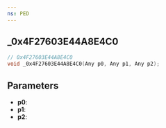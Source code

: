 ```yaml
---
ns: PED
---
```

## _0x4F27603E44A8E4C0

```c
// 0x4F27603E44A8E4C0
void _0x4F27603E44A8E4C0(Any p0, Any p1, Any p2);
```

## Parameters
* **p0**:
* **p1**:
* **p2**:
